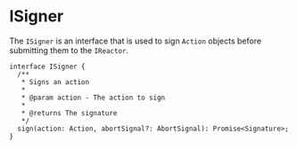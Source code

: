 # ISigner

The `ISigner` is an interface that is used to sign `Action` objects before submitting them to the `IReactor`.

```tsx
interface ISigner {
  /**
   * Signs an action
   * 
   * @param action - The action to sign
   * 
   * @returns The signature
   */
  sign(action: Action, abortSignal?: AbortSignal): Promise<Signature>;
}
```

